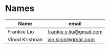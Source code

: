 # Names

| Name        | email                   |
|-------------|-------------------------|
| Frankiie Liu | frankie.y.liu@gmail.com |
| Vinod Krishnan | vin.sinin@gmail.com |
